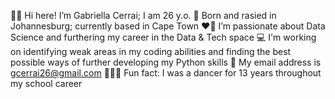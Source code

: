👋🏻 Hi here! I’m Gabriella Cerrai; I am 26 y.o. 
📍 Born and rasied in Johannesburg; currently based in Cape Town 
❤️‍🔥 I’m passionate about Data Science and furthering my career in the Data & Tech space
💻 I'm working on identifying weak areas in my coding abilities and finding the best possible ways of further developing my Python skills 
📩 My email address is gcerrai26@gmail.com
🤸🏻‍♂️ Fun fact: I was a dancer for 13 years throughout my school career 


<!---
GabriellaCerrai/GabriellaCerrai is a ✨ special ✨ repository because its `README.md` (this file) appears on your GitHub profile.
You can click the Preview link to take a look at your changes.
--->
